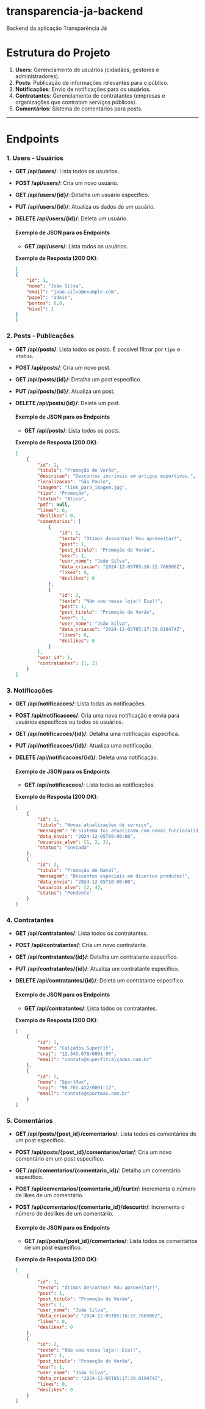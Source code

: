 # transparencia-ja-backend
Backend da aplicação Transparência Já

# Estrutura do Projeto

1. **Users**: Gerenciamento de usuários (cidadãos, gestores e administradores).
2. **Posts**: Publicação de informações relevantes para o público.
3. **Notificações**: Envio de notificações para os usuários.
4. **Contratantes**: Gerenciamento de contratantes (empresas e organizações que contratam serviços públicos).
5. **Comentários**: Sistema de comentários para posts.

---

# Endpoints

### **1. Users - Usuários**

- **GET /api/users/**: Lista todos os usuários.
- **POST /api/users/**: Cria um novo usuário.
- **GET /api/users/{id}/**: Detalha um usuário específico.
- **PUT /api/users/{id}/**: Atualiza os dados de um usuário.
- **DELETE /api/users/{id}/**: Deleta um usuário.

    #### **Exemplo de JSON para os Endpoints**

    - **GET /api/users/**: Lista todos os usuários.

    **Exemplo de Resposta (200 OK)**:
    ```json
    [
    {
        "id": 1,
        "nome": "João Silva",
        "email": "joao.silva@example.com",
        "papel": "admin",
        "pontos": 0.0,
        "nivel": 1
    }
    ]

### **2. Posts - Publicações**

- **GET /api/posts/**: Lista todos os posts. É possível filtrar por `tipo` e `status`.
- **POST /api/posts/**: Cria um novo post.
- **GET /api/posts/{id}/**: Detalha um post específico.
- **PUT /api/posts/{id}/**: Atualiza um post.
- **DELETE /api/posts/{id}/**: Deleta um post.

    #### **Exemplo de JSON para os Endpoints**

    - **GET /api/posts/**: Lista todos os posts.

    **Exemplo de Resposta (200 OK)**:
    ```json
    [
        {
            "id": 1,
            "titulo": "Promoção de Verão",
            "descricao": "Descontos incríveis em artigos esportivos.",
            "localizacao": "São Paulo",
            "imagem": "link_para_imagem.jpg",
            "tipo": "Promoção",
            "status": "Ativo",
            "pdf": null,
            "likes": 0,
            "deslikes": 0,
            "comentarios": [
                {
                    "id": 1,
                    "texto": "Ótimos descontos! Vou aproveitar!",
                    "post": 1,
                    "post_titulo": "Promoção de Verão",
                    "user": 1,
                    "user_nome": "João Silva",
                    "data_criacao": "2024-12-05T05:16:32.766506Z",
                    "likes": 0,
                    "deslikes": 0
                },
                {
                    "id": 2,
                    "texto": "Não vou nessa loja!! Eca!!",
                    "post": 1,
                    "post_titulo": "Promoção de Verão",
                    "user": 1,
                    "user_nome": "João Silva",
                    "data_criacao": "2024-12-05T05:17:39.819474Z",
                    "likes": 0,
                    "deslikes": 0
                }
            ],
            "user_id": 1,
            "contratantes": [1, 2]
        }
    ]

### **3. Notificações**

- **GET /api/notificacoes/**: Lista todas as notificações.
- **POST /api/notificacoes/**: Cria uma nova notificação e envia para usuários específicos ou todos os usuários.
- **GET /api/notificacoes/{id}/**: Detalha uma notificação específica.
- **PUT /api/notificacoes/{id}/**: Atualiza uma notificação.
- **DELETE /api/notificacoes/{id}/**: Deleta uma notificação.

    #### **Exemplo de JSON para os Endpoints**

    - **GET /api/notificacoes/**: Lista todas as notificações.

    **Exemplo de Resposta (200 OK)**:
    ```json
    [
        {
            "id": 1,
            "titulo": "Novas atualizações de serviço",
            "mensagem": "O sistema foi atualizado com novas funcionalidades.",
            "data_envio": "2024-12-05T09:00:00",
            "usuarios_alvo": [1, 2, 3],
            "status": "Enviada"
        },
        {
            "id": 2,
            "titulo": "Promoção de Natal",
            "mensagem": "Descontos especiais em diversos produtos!",
            "data_envio": "2024-12-05T10:00:00",
            "usuarios_alvo": [2, 4],
            "status": "Pendente"
        }
    ]

### **4. Contratantes**

- **GET /api/contratantes/**: Lista todos os contratantes.
- **POST /api/contratantes/**: Cria um novo contratante.
- **GET /api/contratantes/{id}/**: Detalha um contratante específico.
- **PUT /api/contratantes/{id}/**: Atualiza um contratante específico.
- **DELETE /api/contratantes/{id}/**: Deleta um contratante específico.

    #### Exemplo de JSON para os Endpoints

    - **GET /api/contratantes/**: Lista todos os contratantes.

    **Exemplo de Resposta (200 OK)**:
    ```json
    [
        {
            "id": 1,
            "nome": "Calçados SuperFit",
            "cnpj": "12.345.678/0001-90",
            "email": "contato@superfitcalçados.com.br"
        },
        {
            "id": 2,
            "nome": "SportMax",
            "cnpj": "98.765.432/0001-12",
            "email": "contato@sportmax.com.br"
        }
    ]

### **5. Comentários**

- **GET /api/posts/{post_id}/comentarios/**: Lista todos os comentários de um post específico.
- **POST /api/posts/{post_id}/comentarios/criar/**: Cria um novo comentário em um post específico.
- **GET /api/comentarios/{comentario_id}/**: Detalha um comentário específico.
- **POST /api/comentarios/{comentario_id}/curtir/**: Incrementa o número de likes de um comentário.
- **POST /api/comentarios/{comentario_id}/descurtir/**: Incrementa o número de deslikes de um comentário.

    #### **Exemplo de JSON para os Endpoints**

    - **GET /api/posts/{post_id}/comentarios/**: Lista todos os comentários de um post específico.

    **Exemplo de Resposta (200 OK)**:
    ```json
    [
        {
            "id": 1,
            "texto": "Ótimos descontos! Vou aproveitar!",
            "post": 1,
            "post_titulo": "Promoção de Verão",
            "user": 1,
            "user_nome": "João Silva",
            "data_criacao": "2024-12-05T05:16:32.766506Z",
            "likes": 0,
            "deslikes": 0
        },
        {
            "id": 2,
            "texto": "Não vou nessa loja!! Eca!!",
            "post": 1,
            "post_titulo": "Promoção de Verão",
            "user": 1,
            "user_nome": "João Silva",
            "data_criacao": "2024-12-05T05:17:39.819474Z",
            "likes": 0,
            "deslikes": 0
        }
    ]
